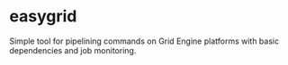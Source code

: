 # easygrid
Simple tool for pipelining commands on Grid Engine platforms with basic dependencies and job monitoring.
